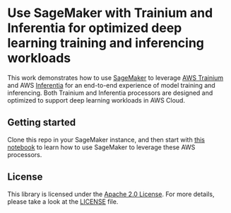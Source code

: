 # Use SageMaker with Trainium and Inferentia for optimized deep learning training and inferencing workloads

This work demonstrates how to use [SageMaker](https://aws.amazon.com/sagemaker/ "AWS SageMaker") to leverage [AWS Trainium](https://aws.amazon.com/machine-learning/trainium/ "AWS Trainium") and AWS [Inferentia](https://aws.amazon.com/machine-learning/inferentia/ "AWS Inferentia") for an end-to-end experience
of model training and inferencing. Both Trainium and Inferentia processors are designed and optimized to support deep learning workloads in AWS Cloud.


## Getting started

Clone this repo in your SageMaker instance, and then start with [this notebook](HFbertdemo.ipynb) to learn how to use SageMaker to leverage these AWS processors.


## License
This library is licensed under the [Apache 2.0 License](https://aws.amazon.com/apache-2-0/). For more details, please take a look at the [LICENSE](LICENSE) file.

